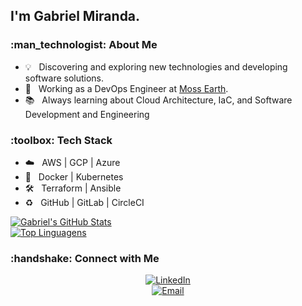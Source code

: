 <h2> I'm Gabriel Miranda.</h2>

<h3> :man_technologist: About Me </h3>

- :bulb:      &nbsp; Discovering and exploring new technologies and developing software solutions.
- :briefcase: &nbsp; Working as a DevOps Engineer at [Moss Earth](https://moss.earth).
- :books:     &nbsp; Always learning about Cloud Architecture, IaC, and Software Development and Engineering

<h3> :toolbox: Tech Stack</h3>

- :cloud:             &nbsp; AWS | GCP | Azure
- :whale:             &nbsp; Docker | Kubernetes
- :hammer_and_wrench: &nbsp; Terraform | Ansible
- :recycle:           &nbsp; GitHub | GitLab | CircleCI

[![Gabriel's GitHub Stats](https://github-readme-stats.vercel.app/api?username=gabriel8fm&show_icons=true)](https://github.com/gabriel8fm)<br>
[![Top Linguagens](https://github-readme-stats.vercel.app/api/top-langs/?username=gabriel8fm&layout=compact)](https://github.com/gabriel8fm/github-readme-stats)

<h3> :handshake: Connect with Me </h3>

<p align="center">
<a href="https://www.linkedin.com/in/gabriel8fm/"><img alt="LinkedIn" src="https://img.shields.io/badge/LinkedIn-Gabriel%20Miranda-blue?style=flat-%20%20%20%20square&logo=linkedin"><br></a>
<a href="mailto:contato@gabrielmiranda.me"><img alt="Email" src="https://img.shields.io/badge/Email-contato[at]gabrielmiranda[dot]me-blue?style=flat-square&logo=gmail"></a>
</p>

